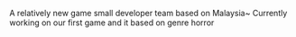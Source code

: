 A relatively new game small developer team based on Malaysia~
Currently working on our first game and it based on genre horror
